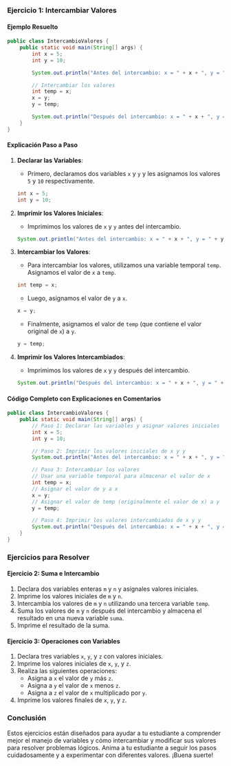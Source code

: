 ### Ejercicio 1: Intercambiar Valores

#### Ejemplo Resuelto

```java
public class IntercambioValores {
    public static void main(String[] args) {
        int x = 5;
        int y = 10;

        System.out.println("Antes del intercambio: x = " + x + ", y = " + y);

        // Intercambiar los valores
        int temp = x;
        x = y;
        y = temp;

        System.out.println("Después del intercambio: x = " + x + ", y = " + y);
    }
}
```

#### Explicación Paso a Paso

1. **Declarar las Variables**:

   - Primero, declaramos dos variables `x` y `y` y les asignamos los valores `5` y `10` respectivamente.

   ```java
   int x = 5;
   int y = 10;
   ```
2. **Imprimir los Valores Iniciales**:

   - Imprimimos los valores de `x` y `y` antes del intercambio.

   ```java
   System.out.println("Antes del intercambio: x = " + x + ", y = " + y);
   ```
3. **Intercambiar los Valores**:

   - Para intercambiar los valores, utilizamos una variable temporal `temp`. Asignamos el valor de `x` a `temp`.

   ```java
   int temp = x;
   ```

   - Luego, asignamos el valor de `y` a `x`.

   ```java
   x = y;
   ```

   - Finalmente, asignamos el valor de `temp` (que contiene el valor original de `x`) a `y`.

   ```java
   y = temp;
   ```
4. **Imprimir los Valores Intercambiados**:

   - Imprimimos los valores de `x` y `y` después del intercambio.

   ```java
   System.out.println("Después del intercambio: x = " + x + ", y = " + y);
   ```

#### Código Completo con Explicaciones en Comentarios

```java
public class IntercambioValores {
    public static void main(String[] args) {
        // Paso 1: Declarar las variables y asignar valores iniciales
        int x = 5;
        int y = 10;

        // Paso 2: Imprimir los valores iniciales de x y y
        System.out.println("Antes del intercambio: x = " + x + ", y = " + y);

        // Paso 3: Intercambiar los valores
        // Usar una variable temporal para almacenar el valor de x
        int temp = x;
        // Asignar el valor de y a x
        x = y;
        // Asignar el valor de temp (originalmente el valor de x) a y
        y = temp;

        // Paso 4: Imprimir los valores intercambiados de x y y
        System.out.println("Después del intercambio: x = " + x + ", y = " + y);
    }
}
```

### Ejercicios para Resolver

#### Ejercicio 2: Suma e Intercambio

1. Declara dos variables enteras `m` y `n` y asígnales valores iniciales.
2. Imprime los valores iniciales de `m` y `n`.
3. Intercambia los valores de `m` y `n` utilizando una tercera variable `temp`.
4. Suma los valores de `m` y `n` después del intercambio y almacena el resultado en una nueva variable `suma`.
5. Imprime el resultado de la suma.

#### Ejercicio 3: Operaciones con Variables

1. Declara tres variables `x`, `y`, y `z` con valores iniciales.
2. Imprime los valores iniciales de `x`, `y`, y `z`.
3. Realiza las siguientes operaciones:
   - Asigna a `x` el valor de `y` más `z`.
   - Asigna a `y` el valor de `x` menos `z`.
   - Asigna a `z` el valor de `x` multiplicado por `y`.
4. Imprime los valores finales de `x`, `y`, y `z`.

### Conclusión

Estos ejercicios están diseñados para ayudar a tu estudiante a comprender mejor el manejo de variables y cómo intercambiar y modificar sus valores para resolver problemas lógicos. Anima a tu estudiante a seguir los pasos cuidadosamente y a experimentar con diferentes valores. ¡Buena suerte!
